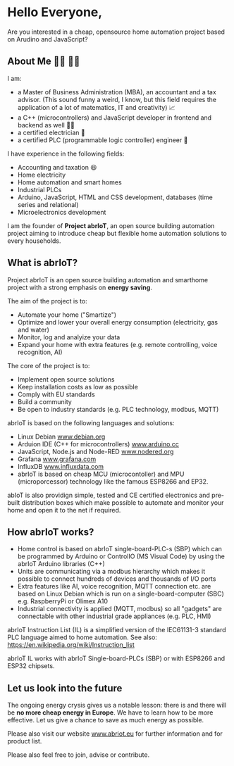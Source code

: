 <h1>Hello Everyone,</h1>

Are you interested in a cheap, opensource home automation project based on Arudino and JavaScript?


<h2>About Me 👨‍🔧 👨‍💻</h2>

I am:
- a Master of Business Administration (MBA), an accountant and a tax advisor. (This sound funny a weird, I know, but this field requires the application of a lot of matematics, IT and creativity) 📈
- a C++ (microcontrollers) and JavaScript developer in frontend and backend as well 👨‍💻
- a certified electrician 🔌
- a certified PLC (programmable logic controller) engineer 🔧

I have experience in the following fields:
- Accounting and taxation 😆
- Home electricity
- Home automation and smart homes
- Industrial PLCs
- Arduino, JavaScript, HTML and CSS development, databases (time series and relational)
- Microelectronics development

I am the founder of <strong>Project abrIoT</strong>, an open source building automation project aiming to introduce cheap but flexible home automation solutions to every households.

<h2>What is abrIoT?</h2>

Project abrIoT is an open source building automation and smarthome project with a strong emphasis on <strong>energy saving</strong>.

The aim of the project is to:
- Automate your home ("Smartize")
- Optimize and lower your overall energy consumption (electricity, gas and water)
- Monitor, log and analyize your data
- Expand your home with extra features (e.g. remote controlling, voice recognition, AI)

The core of the project is to:
- Implement open source solutions
- Keep installation costs as low as possible
- Comply with EU standards
- Build a community
- Be open to industry standards (e.g. PLC technology, modbus, MQTT)

abrIoT is based on the following languages and solutions:
- Linux Debian www.debian.org
- Arduion IDE (C++ for microcontrollers) www.arduino.cc
- JavaScript, Node.js and Node-RED www.nodered.org
- Grafana www.grafana.com
- InfluxDB www.influxdata.com
- abrIoT is based on cheap MCU (microcontoller) and MPU (microporcessor) technology like the famous ESP8266 and EP32.

abIoT is also providign simple, tested and CE certified electronics and pre-built distribution boxes which make possible to automate and monitor your home and open it to the net if required.

<h2>How abrIoT works?</h2>

- Home control is based on abrIoT single-board-PLC-s (SBP) which can be programmed by Arduino or ControlIO (MS Visual Code) by using the abrIoT Arduino libraries (C++)
- Units are communicating via a modbus hierarchy which makes it possible to connect hundreds of devices and thousands of I/O ports
- Extra features like AI, voice recognition, MQTT connection etc. are based on Linux Debian which is run on a single-board-computer (SBC) e.g. RaspberryPi or Olimex A10
- Industrial connectivity is applied (MQTT, modbus) so all "gadgets" are connectable with other industrial grade appliances (e.g. PLC, HMI)

abrIoT Instruction List (IL)  is a simplified version of the IEC61131-3 standard PLC language aimed to home automation. See also: https://en.wikipedia.org/wiki/Instruction_list

abrIoT IL works with abrIoT Single-board-PLCs (SBP) or with ESP8266 and ESP32 chipsets.


<h2>Let us look into the future</h2>

The ongoing energy crysis gives us a notable lesson: there is and there will be <strong>no more cheap energy in Europe</strong>. We have to learn how to be more effective. Let us give a chance to save as much energy as possible.

Please also visit our website www.abriot.eu for further information and for product list.

Please also feel free to join, advise or contribute.
